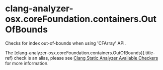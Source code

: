 # clang-analyzer-osx.coreFoundation.containers.OutOfBounds

Checks for index out-of-bounds when using \'CFArray\' API.

The
[clang-analyzer-osx.coreFoundation.containers.OutOfBounds]{.title-ref}
check is an alias, please see [Clang Static Analyzer Available
Checkers](https://clang.llvm.org/docs/analyzer/checkers.html#osx-corefoundation-containers-outofbounds)
for more information.

